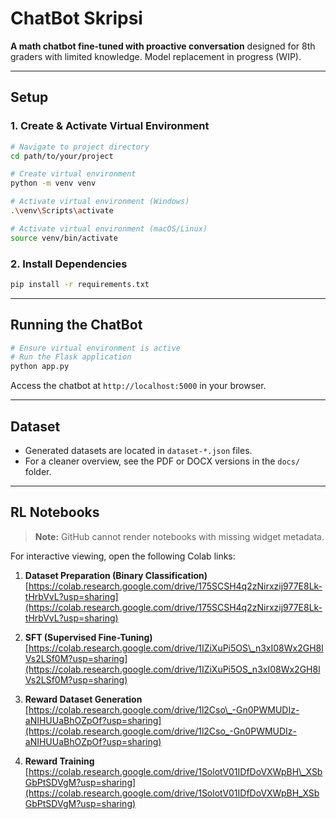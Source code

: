 # ChatBot Skripsi

**A math chatbot fine-tuned with proactive conversation** designed for 8th graders with limited knowledge. Model replacement in progress (WIP).

---

## Setup

### 1. Create & Activate Virtual Environment

```bash
# Navigate to project directory
cd path/to/your/project

# Create virtual environment
python -m venv venv

# Activate virtual environment (Windows)
.\venv\Scripts\activate

# Activate virtual environment (macOS/Linux)
source venv/bin/activate
```

### 2. Install Dependencies

```bash
pip install -r requirements.txt
```

---

## Running the ChatBot

```bash
# Ensure virtual environment is active
# Run the Flask application
python app.py
```

Access the chatbot at `http://localhost:5000` in your browser.

---

## Dataset

* Generated datasets are located in `dataset-*.json` files.
* For a cleaner overview, see the PDF or DOCX versions in the `docs/` folder.

---

## RL Notebooks

> **Note:** GitHub cannot render notebooks with missing widget metadata.

For interactive viewing, open the following Colab links:

1. **Dataset Preparation (Binary Classification)**
   [https://colab.research.google.com/drive/175SCSH4q2zNirxzij977E8Lk-tHrbVvL?usp=sharing](https://colab.research.google.com/drive/175SCSH4q2zNirxzij977E8Lk-tHrbVvL?usp=sharing)

2. **SFT (Supervised Fine-Tuning)**
   [https://colab.research.google.com/drive/1IZiXuPi5OS\_n3xI08Wx2GH8lVs2LSf0M?usp=sharing](https://colab.research.google.com/drive/1IZiXuPi5OS_n3xI08Wx2GH8lVs2LSf0M?usp=sharing)

3. **Reward Dataset Generation**
   [https://colab.research.google.com/drive/1l2Cso\_-Gn0PWMUDIz-aNIHUUaBhOZpOf?usp=sharing](https://colab.research.google.com/drive/1l2Cso_-Gn0PWMUDIz-aNIHUUaBhOZpOf?usp=sharing)

4. **Reward Training**
   [https://colab.research.google.com/drive/1SolotV01IDfDoVXWpBH\_XSbGbPtSDVgM?usp=sharing](https://colab.research.google.com/drive/1SolotV01IDfDoVXWpBH_XSbGbPtSDVgM?usp=sharing)
